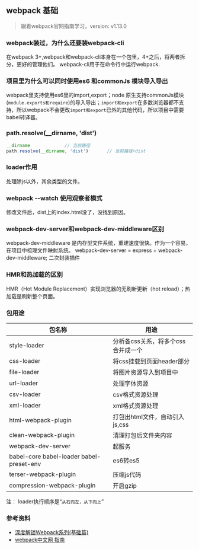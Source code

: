 ## webpack 基础
> 跟着webpack官网指南学习，version: v1.13.0

### webpack装过，为什么还要装webpack-cli

在webpack 3+,webpack和webpack-cli本身在一个包里，4+之后，将两者拆分，更好的管理他们。
webpack-cli用于在命令行中运行webpack.


### 项目里为什么可以同时使用es6 和commonJs 模块导入导出

webpack里支持使用es6里的import,export；node 原生支持commonJs模块(`module.exports和require`)的导入导出；`import和export`在多数浏览器都不支持，所以webpack不会更改`import和export`已外的其他代码，所以项目中需要babel转译器。

### path.resolve(__dirname, 'dist')

```js
__dirname             // 当前路径
path.resolve(__dirname, 'dist')       // 当前路径+dist
```

### loader作用
处理除js以外，其余类型的文件。

### webpack --watch 使用观察者模式

修改文件后，dist上的index.html没了，没找到原因。


### webpack-dev-server和webpack-dev-middleware区别
webpack-dev-middleware 是内存型文件系统，重建速度很快。作为一个容易，在项目中梳理文件映射系统。
webpack-dev-server = express + webpack-dev-middleware; 二次封装插件

### HMR和热加载的区别
HMR（Hot Module Replacement）实现浏览器的无刷新更新（hot reload）；热加载是刷新整个页面。

### 包用途
|包名称|用途|
|--|--|
| style-loader| 分析各css关系，将多个css合并成一个 |
| css-loader | 将css挂载到页面header部分 |
| file-loader | 将图片资源导入到项目中 |
| url-loader |  处理字体资源 |
| csv-loader| csv格式资源处理|
| xml-loader | xml格式资源处理 |
| html-webpack-plugin | 打包出html文件，自动引入js,css |
| clean-webpack-plugin | 清理打包后文件夹内容 |
| webpack-dev-server |起服务|
| babel-core babel-loader babel-preset-env |es6转es5|
| terser-webpack-plugin |压缩js代码|
| compression-webpack-plugin |开启gzip|


注：
loader执行顺序是“`从右向左，从下向上`” 


### 参考资料
- [深度解锁Webpack系列(基础篇)](https://juejin.im/post/5e5c65fc6fb9a07cd00d8838)
- [webpack中文网 指南](https://www.webpackjs.com/guides/)
